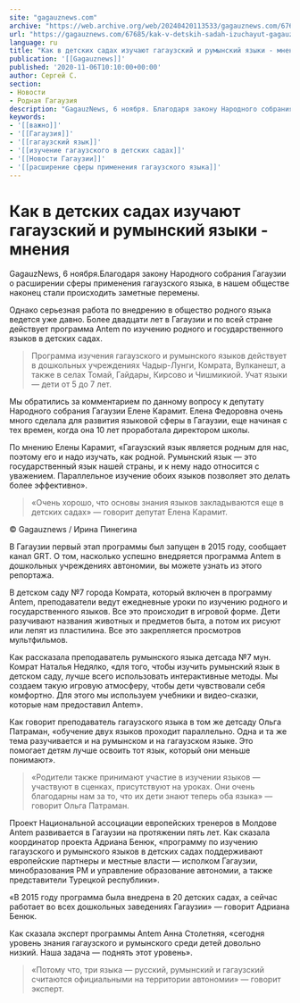 ```yaml
---
site: "gagauznews.com"
archive: "https://web.archive.org/web/20240420113533/gagauznews.com/67685/kak-v-detskih-sadah-izuchayut-gagauzskij-i-rumynskij-yazyki-mneniya.html"
url: "https://gagauznews.com/67685/kak-v-detskih-sadah-izuchayut-gagauzskij-i-rumynskij-yazyki-mneniya.html"
language: ru
title: "Как в детских садах изучают гагаузский и румынский языки - мнения"
publication: '[[Gagauznews]]'
published: '2020-11-06T10:10:00+00:00'
author: Сергей С.
section:
- Новости
- Родная Гагаузия
description: "GagauzNews, 6 ноября. Благодаря закону Народного собрания Гагаузии о расширении сферы применения гагаузского языка, в нашем обществе наконец стали происходить заметные перемены. Однако серьезная работа по внедрению в общество родного языка ведется уже давно. Более двадцати лет в Гагаузии и по всей стране действует программа Antem по изучению родного и государственного языков в детских садах. Программа изучения гагаузского и румынского языков действует в дошкольных учреждениях Чадыр-Лунги, Комрата, Вулканешт, а также в селах Томай, Гайдары, Кирсово и Чишмикиой. Учат языки — дети от 5 до 7 лет. Мы обратились за комментарием по данному вопросу к депутату Народного собрания Гагаузии Елене Карамит. […]"
keywords:
- '[[важно]]'
- '[[Гагаузия]]'
- '[[гагаузский язык]]'
- '[[изучение гагаузского в детских садах]]'
- '[[Новости Гагаузии]]'
- '[[расширение сферы применения гагаузского языка]]'
---
```


# Как в детских садах изучают гагаузский и румынский языки - мнения

GagauzNews, 6 ноября.Благодаря закону Народного собрания Гагаузии о расширении сферы применения гагаузского языка, в нашем обществе наконец стали происходить заметные перемены.

Однако серьезная работа по внедрению в общество родного языка ведется уже давно. Более двадцати лет в Гагаузии и по всей стране действует программа Antem по изучению родного и государственного языков в детских садах.

> Программа изучения гагаузского и румынского языков действует в дошкольных учреждениях Чадыр-Лунги, Комрата, Вулканешт, а также в селах Томай, Гайдары, Кирсово и Чишмикиой. Учат языки — дети от 5 до 7 лет.

Мы обратились за комментарием по данному вопросу к депутату Народного собрания Гагаузии Елене Карамит. Елена Федоровна очень много сделала для развития языковой сферы в Гагаузии, еще начиная с тех времен, когда она 10 лет проработала директором школы.

По мнению Елены Карамит, «Гагаузский язык является родным для нас, поэтому его и надо изучать, как родной. Румынский язык — это государственный язык нашей страны, и к нему надо относится с уважением. Параллельное изучение обоих языков позволяет это делать более эффективно».

> «Очень хорошо, что основы знания языков закладываются еще в детских садах» — говорит депутат Елена Карамит.

© Gagauznews / Ирина Пинегина

В Гагаузии первый этап программы был запущен в 2015 году, сообщает канал GRT. О том, насколько успешно внедряется программа Antem в дошкольных учреждениях автономии, вы можете узнать из этого репортажа.

В детском саду №7 города Комрата, который включен в программу Antem, преподаватели ведут ежедневные уроки по изучению родного и государственного языков. Все это происходит в игровой форме. Дети разучивают названия животных и предметов быта, а потом их рисуют или лепят из пластилина. Все это закрепляется просмотров мультфильмов.

Как рассказала преподаватель румынского языка детсада №7 мун. Комрат Наталья Недялко, «для того, чтобы изучить румынский язык в детском саду, лучше всего использовать интерактивные методы. Мы создаем такую игровую атмосферу, чтобы дети чувствовали себя комфортно. Для этого мы используем учебники и видео-сказки, которые нам предоставил Antem».

Как говорит преподаватель гагаузского языка в том же детсаду Ольга Патраман, «обучение двух языков проходит параллельно. Одна и та же тема разучивается и на румынском и на гагаузском языке. Это помогает детям лучше освоить тот язык, который они меньше понимают».

> «Родители также принимают участие в изучении языков — участвуют в сценках, присутствуют на уроках. Они очень благодарны нам за то, что их дети знают теперь оба языка» — говорит Ольга Патраман.

Проект Национальной ассоциации европейских тренеров в Молдове Antem развивается в Гагаузии на протяжении пять лет. Как сказала координатор проекта Адриана Бенюк, «программу по изучению гагаузского и румынского языков в детских садах поддерживают европейские партнеры и местные власти — исполком Гагаузии, минобразования РМ и управление образование автономии, а также представители Турецкой республики».

«В 2015 году программа была внедрена в 20 детских садах, а сейчас работает во всех дошкольных заведениях Гагаузии» — говорит Адриана Бенюк.

Как сказала эксперт программы Antem Анна Столетняя, «сегодня уровень знания гагаузского и румынского среди детей довольно низкий. Наша задача — поднять этот уровень».

> «Потому что, три языка — русский, румынский и гагаузский считаются официальными на территории автономии» — говорит эксперт.